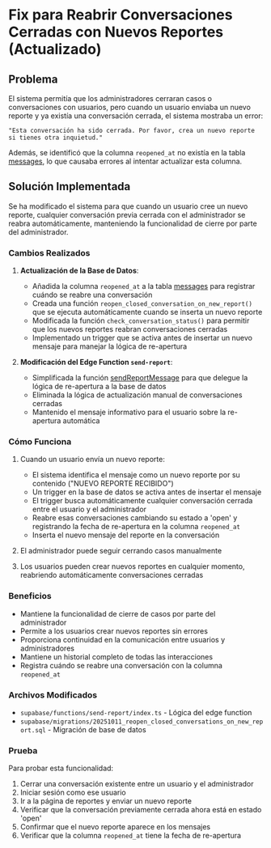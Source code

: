 # Fix para Reabrir Conversaciones Cerradas con Nuevos Reportes (Actualizado)

## Problema
El sistema permitía que los administradores cerraran casos o conversaciones con usuarios, pero cuando un usuario enviaba un nuevo reporte y ya existía una conversación cerrada, el sistema mostraba un error:
```
"Esta conversación ha sido cerrada. Por favor, crea un nuevo reporte si tienes otra inquietud."
```

Además, se identificó que la columna `reopened_at` no existía en la tabla [messages](file://c:\Users\Grizzly\Documents\vendra-main\src\components\messages\ChatView.tsx#L18-L18), lo que causaba errores al intentar actualizar esta columna.

## Solución Implementada
Se ha modificado el sistema para que cuando un usuario cree un nuevo reporte, cualquier conversación previa cerrada con el administrador se reabra automáticamente, manteniendo la funcionalidad de cierre por parte del administrador.

### Cambios Realizados

1. **Actualización de la Base de Datos**:
   - Añadida la columna `reopened_at` a la tabla [messages](file://c:\Users\Grizzly\Documents\vendra-main\src\components\messages\ChatView.tsx#L18-L18) para registrar cuándo se reabre una conversación
   - Creada una función `reopen_closed_conversation_on_new_report()` que se ejecuta automáticamente cuando se inserta un nuevo reporte
   - Modificada la función `check_conversation_status()` para permitir que los nuevos reportes reabran conversaciones cerradas
   - Implementado un trigger que se activa antes de insertar un nuevo mensaje para manejar la lógica de re-apertura

2. **Modificación del Edge Function `send-report`**:
   - Simplificada la función [sendReportMessage](file://c:\Users\Grizzly\Documents\vendra-main\supabase\functions\send-report\index.ts#L183-L274) para que delegue la lógica de re-apertura a la base de datos
   - Eliminada la lógica de actualización manual de conversaciones cerradas
   - Mantenido el mensaje informativo para el usuario sobre la re-apertura automática

### Cómo Funciona
1. Cuando un usuario envía un nuevo reporte:
   - El sistema identifica el mensaje como un nuevo reporte por su contenido ("NUEVO REPORTE RECIBIDO")
   - Un trigger en la base de datos se activa antes de insertar el mensaje
   - El trigger busca automáticamente cualquier conversación cerrada entre el usuario y el administrador
   - Reabre esas conversaciones cambiando su estado a 'open' y registrando la fecha de re-apertura en la columna `reopened_at`
   - Inserta el nuevo mensaje del reporte en la conversación

2. El administrador puede seguir cerrando casos manualmente
3. Los usuarios pueden crear nuevos reportes en cualquier momento, reabriendo automáticamente conversaciones cerradas

### Beneficios
- Mantiene la funcionalidad de cierre de casos por parte del administrador
- Permite a los usuarios crear nuevos reportes sin errores
- Proporciona continuidad en la comunicación entre usuarios y administradores
- Mantiene un historial completo de todas las interacciones
- Registra cuándo se reabre una conversación con la columna `reopened_at`

### Archivos Modificados
- `supabase/functions/send-report/index.ts` - Lógica del edge function
- `supabase/migrations/20251011_reopen_closed_conversations_on_new_report.sql` - Migración de base de datos

### Prueba
Para probar esta funcionalidad:
1. Cerrar una conversación existente entre un usuario y el administrador
2. Iniciar sesión como ese usuario
3. Ir a la página de reportes y enviar un nuevo reporte
4. Verificar que la conversación previamente cerrada ahora está en estado 'open'
5. Confirmar que el nuevo reporte aparece en los mensajes
6. Verificar que la columna `reopened_at` tiene la fecha de re-apertura